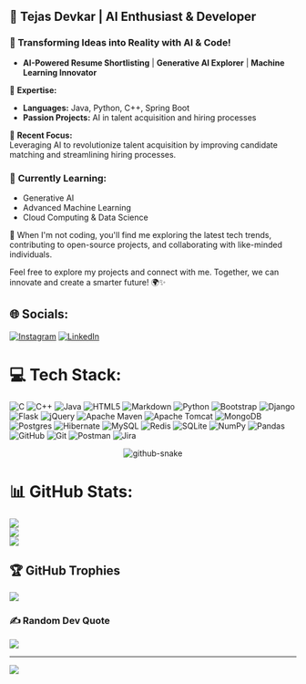 ## 🌟 Tejas Devkar | AI Enthusiast & Developer

### 🚀 Transforming Ideas into Reality with AI & Code!

- **AI-Powered Resume Shortlisting** | **Generative AI Explorer** | **Machine Learning Innovator**

🔧 **Expertise:**  
- **Languages:** Java, Python, C++, Spring Boot  
- **Passion Projects:** AI in talent acquisition and hiring processes  

🌟 **Recent Focus:**  
Leveraging AI to revolutionize talent acquisition by improving candidate matching and streamlining hiring processes.

### 🌱 **Currently Learning:**
- Generative AI  
- Advanced Machine Learning  
- Cloud Computing & Data Science

🎯 When I'm not coding, you'll find me exploring the latest tech trends, contributing to open-source projects, and collaborating with like-minded individuals.

Feel free to explore my projects and connect with me. Together, we can innovate and create a smarter future! 🌍✨


## 🌐 Socials:
[![Instagram](https://img.shields.io/badge/Instagram-%23E4405F.svg?logo=Instagram&logoColor=white)](https://instagram.com/serene_tejas) [![LinkedIn](https://img.shields.io/badge/LinkedIn-%230077B5.svg?logo=linkedin&logoColor=white)](https://linkedin.com/in/imtejasdevkar) 

# 💻 Tech Stack:
![C](https://img.shields.io/badge/c-%2300599C.svg?style=for-the-badge&logo=c&logoColor=white) ![C++](https://img.shields.io/badge/c++-%2300599C.svg?style=for-the-badge&logo=c%2B%2B&logoColor=white) ![Java](https://img.shields.io/badge/java-%23ED8B00.svg?style=for-the-badge&logo=openjdk&logoColor=white) ![HTML5](https://img.shields.io/badge/html5-%23E34F26.svg?style=for-the-badge&logo=html5&logoColor=white) ![Markdown](https://img.shields.io/badge/markdown-%23000000.svg?style=for-the-badge&logo=markdown&logoColor=white) ![Python](https://img.shields.io/badge/python-3670A0?style=for-the-badge&logo=python&logoColor=ffdd54) ![Bootstrap](https://img.shields.io/badge/bootstrap-%238511FA.svg?style=for-the-badge&logo=bootstrap&logoColor=white) ![Django](https://img.shields.io/badge/django-%23092E20.svg?style=for-the-badge&logo=django&logoColor=white) ![Flask](https://img.shields.io/badge/flask-%23000.svg?style=for-the-badge&logo=flask&logoColor=white) ![jQuery](https://img.shields.io/badge/jquery-%230769AD.svg?style=for-the-badge&logo=jquery&logoColor=white) ![Apache Maven](https://img.shields.io/badge/Apache%20Maven-C71A36?style=for-the-badge&logo=Apache%20Maven&logoColor=white) ![Apache Tomcat](https://img.shields.io/badge/apache%20tomcat-%23F8DC75.svg?style=for-the-badge&logo=apache-tomcat&logoColor=black) ![MongoDB](https://img.shields.io/badge/MongoDB-%234ea94b.svg?style=for-the-badge&logo=mongodb&logoColor=white) ![Postgres](https://img.shields.io/badge/postgres-%23316192.svg?style=for-the-badge&logo=postgresql&logoColor=white) ![Hibernate](https://img.shields.io/badge/Hibernate-59666C?style=for-the-badge&logo=Hibernate&logoColor=white) ![MySQL](https://img.shields.io/badge/mysql-4479A1.svg?style=for-the-badge&logo=mysql&logoColor=white) ![Redis](https://img.shields.io/badge/redis-%23DD0031.svg?style=for-the-badge&logo=redis&logoColor=white) ![SQLite](https://img.shields.io/badge/sqlite-%2307405e.svg?style=for-the-badge&logo=sqlite&logoColor=white) ![NumPy](https://img.shields.io/badge/numpy-%23013243.svg?style=for-the-badge&logo=numpy&logoColor=white) ![Pandas](https://img.shields.io/badge/pandas-%23150458.svg?style=for-the-badge&logo=pandas&logoColor=white) ![GitHub](https://img.shields.io/badge/github-%23121011.svg?style=for-the-badge&logo=github&logoColor=white) ![Git](https://img.shields.io/badge/git-%23F05033.svg?style=for-the-badge&logo=git&logoColor=white) ![Postman](https://img.shields.io/badge/Postman-FF6C37?style=for-the-badge&logo=postman&logoColor=white) ![Jira](https://img.shields.io/badge/jira-%230A0FFF.svg?style=for-the-badge&logo=jira&logoColor=white)

<div align="center">
<picture>
  <source media="(prefers-color-scheme: dark)" srcset="https://raw.githubusercontent.com/Solo-Levelings/Solo-Levelings/output/github-snake-dark.svg" />
  <source media="(prefers-color-scheme: light)" srcset="https://raw.githubusercontent.com/Solo-Levelings/Solo-Levelings/output/github-snake.svg" />
  <img alt="github-snake" src="https://raw.githubusercontent.com/tobiasmeyhoefer/tobiasmeyhoefer/output/github-snake.svg" />
</picture>
</div>

# 📊 GitHub Stats:
![](https://github-readme-stats.vercel.app/api?username=Solo-Levelings&theme=dark&hide_border=false&include_all_commits=false&count_private=false)<br/>
![](https://github-readme-streak-stats.herokuapp.com/?user=Solo-Levelings&theme=dark&hide_border=false)<br/>
![](https://github-readme-stats.vercel.app/api/top-langs/?username=Solo-Levelings&theme=dark&hide_border=false&include_all_commits=false&count_private=false&layout=compact)

## 🏆 GitHub Trophies
![](https://github-profile-trophy.vercel.app/?username=Solo-Levelings&theme=radical&no-frame=false&no-bg=true&margin-w=4)

### ✍️ Random Dev Quote
![](https://quotes-github-readme.vercel.app/api?type=horizontal&theme=radical)

---
[![](https://visitcount.itsvg.in/api?id=Solo-Levelings&icon=0&color=0)](https://visitcount.itsvg.in)

<!-- Proudly created with GPRM ( https://gprm.itsvg.in ) -->
